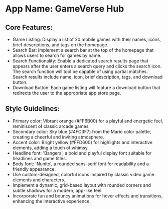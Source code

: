 # **App Name**: GameVerse Hub

## Core Features:

- Game Listing: Display a list of 20 mobile games with their names, icons, brief descriptions, and tags on the homepage.
- Search Bar: Implement a search bar at the top of the homepage that allows users to search for games by name.
- Search Functionality: Enable a dedicated search results page that appears after the user enters a search query and clicks the search icon. The search function will tool be capable of using partial matches. Search results include name, icon, brief description, tags, and download button.
- Download Button: Each game listing will feature a download button that redirects the user to the appropriate app store page.

## Style Guidelines:

- Primary color: Vibrant orange (#FF6B00) for a playful and energetic feel, reminiscent of classic arcade games.
- Secondary color: Sky blue (#4FC3F7) from the Mario color palette, creating a cheerful and inviting atmosphere.
- Accent color: Bright yellow (#FFD600) for highlights and interactive elements, adding a touch of whimsy.
- Headline font: 'Bangers', a bold and playful display font suitable for headlines and game titles.
- Body font: 'Nunito', a rounded sans-serif font for readability and a friendly appearance.
- Use custom-designed, colorful icons inspired by classic video game elements and characters.
- Implement a dynamic, grid-based layout with rounded corners and subtle shadows for a modern, app-like feel.
- Incorporate fun and bouncy animations for hover effects and transitions, enhancing the interactive experience.